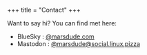 +++ title = "Contact" +++

Want to say hi? You can find met here:

* BlueSky : [@marsdude.com](https://bsky.app/profile/marsdude.com)
* Mastodon : [@marsdude@social.linux.pizza](https://social.linux.pizza/@marsdude)

